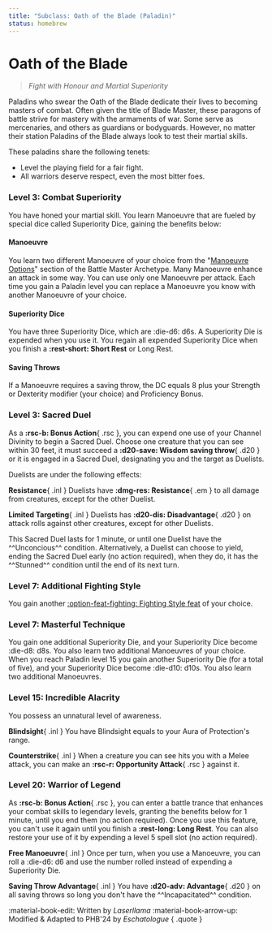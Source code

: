 ```yaml
---
title: "Subclass: Oath of the Blade (Paladin)"
status: homebrew
---
```


<p style="display:none">
Fight with Honour and Martial Superiority
</p>

# Oath of the Blade

> *Fight with Honour and Martial Superiority*

Paladins who swear the Oath of the Blade dedicate their lives to becoming masters of combat. Often given the title of Blade Master, these paragons of battle strive for mastery with the armaments of war. Some serve as mercenaries, and others as guardians or bodyguards. However, no matter their station Paladins of the Blade always look to test their martial skills.

These paladins share the following tenets:

- Level the playing field for a fair fight.
- All warriors deserve respect, even the most bitter foes.

### Level 3: Combat Superiority

You have honed your martial skill. You learn Manoeuvre that are fueled by special dice called Superiority Dice, gaining the benefits below:

#### Manoeuvre

You learn two different Manoeuvre of your choice from the "[Manoeuvre Options]" section of the Battle Master Archetype. Many Manoeuvre enhance an attack in some way. You can use only one Manoeuvre per attack. Each time you gain a Paladin level you can replace a Manoeuvre you know with another Manoeuvre of your choice.

[Manoeuvre Options]: ../../option/class-options/fighter-manoeuvre/index.md

#### Superiority Dice

You have three Superiority Dice, which are :die-d6: d6s. A Superiority Die is expended when you use it. You regain all expended Superiority Dice when you finish a **:rest-short: Short Rest** or Long Rest.

#### Saving Throws

If a Manoeuvre requires a saving throw, the DC equals 8 plus your Strength or Dexterity modifier (your choice) and Proficiency Bonus.

### Level 3: Sacred Duel

As a **:rsc-b: Bonus Action**{ .rsc }, you can expend one use of your Channel Divinity to begin a Sacred Duel. Choose one creature that you can see within 30 feet, it must succeed a **:d20-save: Wisdom saving throw**{ .d20 } or it is engaged in a Sacred Duel, designating you and the target as Duelists.

Duelists are under the following effects:

**Resistance**{ .inl } Duelists have **:dmg-res: Resistance**{ .em } to all damage from creatures, except for the other Duelist. 

**Limited Targeting**{ .inl } Duelists has **:d20-dis: Disadvantage**{ .d20 } on attack rolls against other creatures, except for other Duelists.

This Sacred Duel lasts for 1 minute, or until one Duelist have the ^^Unconcious^^ condition. Alternatively, a Duelist can choose to yield, ending the Sacred Duel early (no action required), when they do, it has the ^^Stunned^^ condition until the end of its next turn.

### Level 7: Additional Fighting Style

You gain another [:option-feat-fighting: Fighting Style feat](../../option/feat/feat-fighting-style/index.md) of your choice.

### Level 7: Masterful Technique

You gain one additional Superiority Die, and your Superiority Dice become :die-d8: d8s. You also learn two additional Manoeuvres of your choice. When you reach Paladin level 15 you gain another Superiority Die (for a total of five), and your Superiority Dice become :die-d10: d10s. You also learn two additional Manoeuvres.

### Level 15: Incredible Alacrity

You possess an unnatural level of awareness.

**Blindsight**{ .inl } You have Blindsight equals to your Aura of Protection's range.

**Counterstrike**{ .inl } When a creature you can see hits you with a Melee attack, you can make an **:rsc-r: Opportunity Attack**{ .rsc } against it.

### Level 20: Warrior of Legend

As **:rsc-b: Bonus Action**{ .rsc }, you can enter a battle trance that enhances your combat skills to legendary levels, granting the benefits below for 1 minute, until you end them (no action required). Once you use this feature, you can't use it again until you finish a **:rest-long: Long Rest**. You can also restore your use of it by expending a level 5 spell slot (no action required).

**Free Manoeuvre**{ .inl } Once per turn, when you use a Manoeuvre, you can roll a :die-d6: d6 and use the number rolled instead of expending a Superiority Die.

**Saving Throw Advantage**{ .inl } You have **:d20-adv: Advantage**{ .d20 } on all saving throws so long you don't have the ^^Incapacitated^^ condition.

:material-book-edit: Written by *Laserllama* :material-book-arrow-up: Modified & Adapted to PHB'24 by *Eschatologue*
{ .quote }